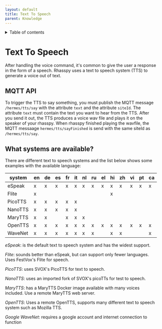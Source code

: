 ```yaml
---
layout: default
title: Text To Speech
parent: Knowledge
---
```


<details close markdown="block">
  <summary>
    Table of contents
  </summary>
  {: .text-delta }
1. TOC
{:toc}
</details>

# Text To Speech

After handling the voice command, it's common to give the user a response in the form of a speech. 
Rhasspy uses a text to speech system (TTS) to generate a voice out of text.

## MQTT API
To trigger the TTS to say something, you must publish the MQTT message ``/hermes/tts/say`` with the attribute ``text`` and the attribute ``siteId``.
The attribute ``text`` must contain the text you want to hear from the TTS. After you send it out, the TTS produces a voice wav file and plays it on the speaker of your rhasspy.
When rhasspy finished playing the wavfile, the MQTT messaage ``hermes/tts/sayFinished`` is send with the same siteId as ``/hermes/tts/say``.

## What systems are available?
There are different text to speech systems and the list below shows some examples with the available language:

|system | en | de | es | fr | it | nl | ru | el | hi | zh | vi | pt | ca | 
|---|---|--|--|---|---|---|---|---|---|---|---|---|---|
| eSpeak   | x| x| x | x|x| x| x| x| x| x| x| x| x| 
| Flite   | x | |  | | | | | | x| | | | | 
| PicoTTS   | x | x|  x| x| x| | | | | | | | | 
| NanoTTS   | x | x| x | x| x| | | | | | | | | 
| MaryTTS   | x |x |  | x|x | x| | | | | | | | 
| OpenTTS   | x | x| x | x| x| x| x| x| x| x| x|x | x| 
| WaveNet   | x | x| x | x| x| x| x| | x| x| | |x | 


*eSpeak*: is the default text to speech system and has the widest support.

*Flite*: sounds better than eSpeak, but can support only fewer languages. Uses FestVox's Flite for speech.

*PicoTTS*: uses SVOX's PicoTTS for text to speech.

*NanoTTS*: uses an imported fork of SVOX's picoTTs for test to speech.

*MaryTTS*: has a MaryTTS Docker image available with many voices included. Use a remote MaryTTS web server.

*OpenTTS*: Uses a remote OpenTTS, supports many different text to speech system such as Mozilla TTS.

*Google WaveNet*: requires a google account and internet connection to function 
